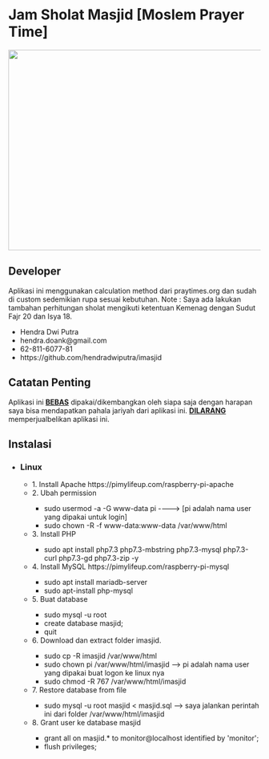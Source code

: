 <h1>Jam Sholat Masjid [Moslem Prayer Time]</h1>
<img src="https://github.com/hendradwiputra/imasjid/blob/1.0/assets/images/image1.JPG" height="400px" width="900px">
<h2>Developer</h2>
Aplikasi ini menggunakan calculation method dari praytimes.org dan sudah di custom sedemikian rupa sesuai kebutuhan. Note : Saya ada lakukan tambahan perhitungan sholat mengikuti ketentuan Kemenag dengan Sudut Fajr 20 dan Isya 18.
<ul>
<li> Hendra Dwi Putra</li>
<li> hendra.doank@gmail.com</li> 
<li> 62-811-6077-81</li>                  
<li> https://github.com/hendradwiputra/imasjid</li>
</ul>

<h2>Catatan Penting</h2>
<p>Aplikasi ini <strong><u>BEBAS</u></strong> dipakai/dikembangkan oleh siapa saja dengan harapan saya bisa mendapatkan pahala jariyah dari aplikasi ini. <strong><u>DILARANG</u></strong> memperjualbelikan aplikasi ini.

<h2>Instalasi</h2>
<ul>
  <li><h3>Linux</h3></li>
    <ul>
      <li>1. Install Apache https://pimylifeup.com/raspberry-pi-apache</li>
      <li>2. Ubah permission</li>
      <ul>
        <li>sudo usermod -a -G www-data pi ----> [pi adalah nama user yang dipakai untuk login]</li>
        <li>sudo chown -R -f www-data:www-data /var/www/html</li>
      </ul>
      <li>3. Install PHP</li>
      <ul>
        <li>sudo apt install php7.3 php7.3-mbstring php7.3-mysql php7.3-curl php7.3-gd php7.3-zip -y</li>
      </ul>
      <li>4. Install MySQL https://pimylifeup.com/raspberry-pi-mysql</li>
      <ul>
        <li>sudo apt install mariadb-server</li>
        <li>sudo apt-install php-mysql</li>
      </ul>
      <li>5. Buat database</li>
      <ul>
        <li>sudo mysql -u root</li>
        <li>create database masjid;</li>
        <li>quit</li>
      </ul>      
      <li>6. Download dan extract folder imasjid.</li>
        <ul>
          <li>sudo cp -R imasjid /var/www/html</li>
          <li>sudo chown pi /var/www/html/imasjid --> pi adalah nama user yang dipakai buat logon ke linux nya</li>
          <li>sudo chmod -R 767 /var/www/html/imasjid</li>
        </ul>
      </li>
      <li>7. Restore database from file</li>
        <ul>
          <li>sudo mysql -u root masjid < masjid.sql  --> saya jalankan perintah ini dari folder /var/www/html/imasjid</li>
        </ul>
      </li>
      <li>8. Grant user ke database masjid</li>
        <ul>
          <li>grant all on masjid.* to monitor@localhost identified by 'monitor';</li>
          <li>flush privileges;</li>
        </ul>
      </li>
    </ul>
</ul>
